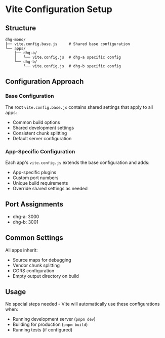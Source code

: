 # Vite Configuration Setup

## Structure
```
dhg-mono/
├── vite.config.base.js     # Shared base configuration
└── apps/
    ├── dhg-a/
    │   └── vite.config.js  # dhg-a specific config
    └── dhg-b/
        └── vite.config.js  # dhg-b specific config
```

## Configuration Approach

### Base Configuration
The root `vite.config.base.js` contains shared settings that apply to all apps:
- Common build options
- Shared development settings
- Consistent chunk splitting
- Default server configuration

### App-Specific Configuration
Each app's `vite.config.js` extends the base configuration and adds:
- App-specific plugins
- Custom port numbers
- Unique build requirements
- Override shared settings as needed

## Port Assignments
- dhg-a: 3000
- dhg-b: 3001

## Common Settings
All apps inherit:
- Source maps for debugging
- Vendor chunk splitting
- CORS configuration
- Empty output directory on build

## Usage
No special steps needed - Vite will automatically use these configurations when:
- Running development server (`pnpm dev`)
- Building for production (`pnpm build`)
- Running tests (if configured) 